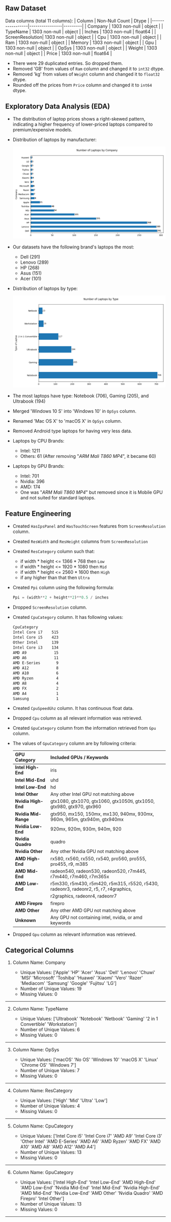 ## Raw Dataset

Data columns (total 11 columns):
| Column           | Non-Null Count | Dtype   |
|-----------------|----------------|---------|
| Company         | 1303 non-null  | object  |
| TypeName        | 1303 non-null  | object  |
| Inches          | 1303 non-null  | float64 |
| ScreenResolution| 1303 non-null  | object  |
| Cpu             | 1303 non-null  | object  |
| Ram             | 1303 non-null  | object  |
| Memory          | 1303 non-null  | object  |
| Gpu             | 1303 non-null  | object  |
| OpSys           | 1303 non-null  | object  |
| Weight          | 1303 non-null  | object  |
| Price           | 1303 non-null  | float64 |

- There were 29 duplicated entries. So dropped them.
- Removed 'GB' from values of `Ram` column and changed it to `int32` dtype.
- Removed 'kg' from values of `Weight` column and changed it to `float32` dtype.
- Rounded off the prices from `Price` column and changed it to `int64` dtype.


## Exploratory Data Analysis (EDA)

- The distribution of laptop prices shows a right-skewed pattern, indicating a higher frequency of lower-priced laptops compared to premium/expensive models.

- Distribution of laptops by manufacturer:

    ![Laptop Count by Company](assets/laptops_count_by_company.png)

- Our datasets have the following brand's laptops the most:
    - Dell (291)
    - Lenovo (289)
    - HP (268)
    - Asus (151)
    - Acer (101)

- Distribution of laptops by type:

    ![Laptop Count by Type](assets/laptops_count_by_type.png)

- The most laptops have type: Notebook (706), Gaming (205), and Ultrabook (194)

- Merged 'Windows 10 S' into 'Windows 10' in `OpSys` column.

- Renamed 'Mac OS X' to 'macOS X' in `OpSys` column.

- Removed Android type laptops for having very less data.

- Laptops by CPU Brands:
    - Intel: 1211
    - Others: 61 (After removing "_ARM Mali T860 MP4_", it became 60)

- Laptops by GPU Brands:
    - Intel: 701
    - Nvidia: 396
    - AMD: 174
    - One was "_ARM Mali T860 MP4_" but removed since it is Mobile GPU and not suited for standard laptops.


## Feature Engineering

- Created `HasIpsPanel` and `HasTouchScreen` features from `ScreenResolution` column.

- Created `ResWidth` and `ResHeight` columns from `ScreenResolution`

- Created `ResCategory` column such that:
    - if width * height <= 1366 * 768 then `Low`
    - if width * height <= 1920 * 1080 then `Mid`
    - if width * height <= 2560 * 1600 then `High`
    - if any higher than that then `Ultra`

- Created `Ppi` column using the following formula:
    ```python
    Ppi = (width**2 + height**2)**0.5 / inches
    ```

- Dropped `ScreenResolution` column.

- Created `CpuCategory` column. It has following values:
    ```
    CpuCategory
    Intel Core i7    515
    Intel Core i5    423
    Other Intel      139
    Intel Core i3    134
    AMD A9            15
    AMD A6            11
    AMD E-Series       9
    AMD A12            8
    AMD A10            6
    AMD Ryzen          4
    AMD A8             4
    AMD FX             2
    AMD A4             1
    Samsung            1
    ```

- Created `CpuSpeedGhz` column. It has continuous float data.

- Dropped `Cpu` column as all relevant information was retrieved.

- Created `GpuCategory` column from the information retrieved from `Gpu` column.
- The values of `GpuCategory` column are by following criteria:

    | GPU Category        | Included GPUs / Keywords                                                                 |
    |---------------------|-------------------------------------------------------------------------------------------|
    | **Intel High-End**  | iris                                                                                      |
    | **Intel Mid-End**   | uhd                                                                                       |
    | **Intel Low-End**   | hd                                                                                        |
    | **Intel Other**     | Any other Intel GPU not matching above                                                   |
    | **Nvidia High-End** | gtx1080, gtx1070, gtx1060, gtx1050ti, gtx1050, gtx980, gtx970, gtx960                     |
    | **Nvidia Mid-Range**| gtx950, mx150, 150mx, mx130, 940mx, 930mx, 960m, 965m, gtx940m, gtx940mx                   |
    | **Nvidia Low-End**  | 920mx, 920m, 930m, 940m, 920                                                               |
    | **Nvidia Quadro**   | quadro                                                                                    |
    | **Nvidia Other**    | Any other Nvidia GPU not matching above                                                  |
    | **AMD High-End**    | rx580, rx560, rx550, rx540, pro560, pro555, pro455, r9, m385                              |
    | **AMD Mid-End**     | radeon540, radeon530, radeon520, r7m445, r7m440, r7m460, r7m365x                          |
    | **AMD Low-End**     | r5m330, r5m430, r5m420, r5m315, r5520, r5430, radeonr3, radeonr2, r5, r7, r4graphics,     |
    |                     | r2graphics, radeonr4, radeonr7                                                            |
    | **AMD Firepro**     | firepro                                                                                   |
    | **AMD Other**       | Any other AMD GPU not matching above                                                     |
    | **Unknown**         | Any GPU not containing intel, nvidia, or amd keywords                                     |

- Dropped `Gpu` column as relevant information was retrieved.


## Categorical Columns

1. Column Name: Company

    - Unique Values: ['Apple' 'HP' 'Acer' 'Asus' 'Dell' 'Lenovo' 'Chuwi' 'MSI' 'Microsoft'
    'Toshiba' 'Huawei' 'Xiaomi' 'Vero' 'Razer' 'Mediacom' 'Samsung' 'Google'
    'Fujitsu' 'LG']
    - Number of Unique Values: 19
    - Missing Values: 0

------------------------------

2. Column Name: TypeName

    - Unique Values: ['Ultrabook' 'Notebook' 'Netbook' 'Gaming' '2 in 1 Convertible'
    'Workstation']
    - Number of Unique Values: 6
    - Missing Values: 0

------------------------------

3. Column Name: OpSys

    - Unique Values: ['macOS' 'No OS' 'Windows 10' 'macOS X' 'Linux' 'Chrome OS' 'Windows 7']
    - Number of Unique Values: 7
    - Missing Values: 0

------------------------------

4. Column Name: ResCategory

    - Unique Values: ['High' 'Mid' 'Ultra' 'Low']
    - Number of Unique Values: 4
    - Missing Values: 0

------------------------------

5. Column Name: CpuCategory

    - Unique Values: ['Intel Core i5' 'Intel Core i7' 'AMD A9' 'Intel Core i3' 'Other Intel'
    'AMD E-Series' 'AMD A6' 'AMD Ryzen' 'AMD FX' 'AMD A10' 'AMD A8' 'AMD A12'
    'AMD A4']
    - Number of Unique Values: 13
    - Missing Values: 0

------------------------------

6. Column Name: GpuCategory

    - Unique Values: ['Intel High-End' 'Intel Low-End' 'AMD High-End' 'AMD Low-End'
    'Nvidia Mid-End' 'Intel Mid-End' 'Nvidia High-End' 'AMD Mid-End'
    'Nvidia Low-End' 'AMD Other' 'Nvidia Quadro' 'AMD Firepro' 'Intel Other']
    - Number of Unique Values: 13
    - Missing Values: 0

------------------------------